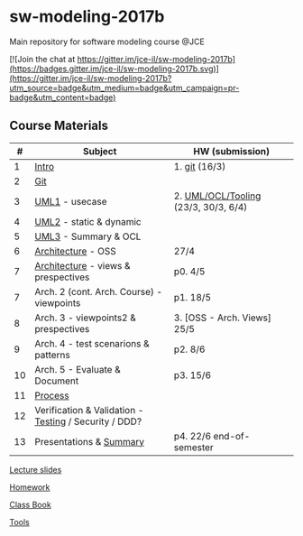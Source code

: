 # sw-modeling-2017b

Main repository for software modeling course @JCE 

[![Join the chat at https://gitter.im/jce-il/sw-modeling-2017b](https://badges.gitter.im/jce-il/sw-modeling-2017b.svg)](https://gitter.im/jce-il/sw-modeling-2017b?utm_source=badge&utm_medium=badge&utm_campaign=pr-badge&utm_content=badge)

## Course Materials

| # | Subject | HW (submission) |
|---|---------|-----------------|
| 1 | [Intro][01-intro]         | 1. [git][ex01-git] (16/3)  |
| 2 | [Git][02-git]             |  |
| 3 | [UML1] - usecase          | 2. [UML/OCL/Tooling][ex02-uml] (23/3, 30/3, 6/4) |
| 4 | [UML2] - static & dynamic | |
| 5 | [UML3] - Summary & OCL    | |
| 6 | [Architecture] - OSS      |  27/4|
| 7 | [Architecture] - views & prespectives     |  p0. 4/5|
| 7 | Arch. 2 (cont. Arch. Course) - viewpoints |  p1. 18/5 |
| 8 | Arch. 3 - viewpoints2 & prespectives      |  3. [OSS - Arch. Views] 25/5|
| 9 | Arch. 4 - test scenarions & patterns      |  p2. 8/6 |
| 10| Arch. 5 - Evaluate & Document             | p3. 15/6|
| 11 | [Process]                 | |
| 12| Verification & Validation - [Testing] / Security / DDD? |  |
| 13| Presentations & [Summary]                 | p4. 22/6 end-of-semester | 

[Lecture slides](./lecture/)

[Homework](Homework.md)

[Class Book]()

[Tools](Tools.md)

<!-- Links -->
[01-intro]: ./lecture/modeling-01-intro.pdf
[02-git]: ./lecture/modeling-02-git.pdf
[UML1]: ./lecture/modeling-03-uml1.pdf
[UML2]: ./lecture/modeling-04-uml2.pdf
[UML3]: ./lecture/modeling-05-uml3-ocl.pdf
[Process]: ./lecture/modeling-06-team-process.pdf
[Architecture]: ./lecture/modeling-07-architecture.pdf
[Testing]: ./lecture/modeling-08-testing.pdf
[Summary]: ./lecture/modeling-09-summary.pdf

[ex01-git]: https://github.com/jce-il/git-immersion
[ex02-uml]: https://github.com/jce-il/sw-modeling-2016b-uml
[project-details]: ./Homework.md#final-class-project
